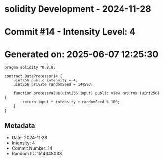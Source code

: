 ﻿# solidity Development - 2024-11-28
# Commit #14 - Intensity Level: 4
# Generated on: 2025-06-07 12:25:30
```solidity
pragma solidity ^0.8.0;

contract DataProcessor14 {
    uint256 public intensity = 4;
    uint256 private randomSeed = 144593;

    function processValue(uint256 input) public view returns (uint256) {
        return input * intensity + randomSeed % 100;
    }
}
```
## Metadata
- Date: 2024-11-28
- Intensity: 4
- Commit Number: 14
- Random ID: 1514348033

